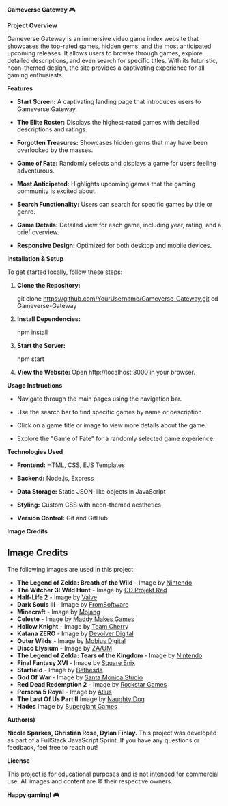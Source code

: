 **Gameverse Gateway 🎮**

**Project Overview**

Gameverse Gateway is an immersive video game index website that showcases the top-rated games, hidden gems, and the most anticipated upcoming releases. It allows users to browse through games, explore detailed descriptions, and even search for specific titles. With its futuristic, neon-themed design, the site provides a captivating experience for all gaming enthusiasts.

**Features**

- **Start Screen:** A captivating landing page that introduces users to Gameverse Gateway.

- **The Elite Roster:** Displays the highest-rated games with detailed descriptions and ratings.

- **Forgotten Treasures:** Showcases hidden gems that may have been overlooked by the masses.

- **Game of Fate:** Randomly selects and displays a game for users feeling adventurous.

- **Most Anticipated:** Highlights upcoming games that the gaming community is excited about.

- **Search Functionality:** Users can search for specific games by title or genre.

- **Game Details:** Detailed view for each game, including year, rating, and a brief overview.

- **Responsive Design:** Optimized for both desktop and mobile devices.

**Installation & Setup**

To get started locally, follow these steps:

1. **Clone the Repository:**

   git clone https://github.com/YourUsername/Gameverse-Gateway.git
   cd Gameverse-Gateway

2. **Install Dependencies:**

   npm install

3. **Start the Server:**

   npm start

4. **View the Website:**
Open http://localhost:3000 in your browser.

**Usage Instructions**

- Navigate through the main pages using the navigation bar.

- Use the search bar to find specific games by name or description.

- Click on a game title or image to view more details about the game.

- Explore the "Game of Fate" for a randomly selected game experience.

**Technologies Used**

- **Frontend:** HTML, CSS, EJS Templates

- **Backend:** Node.js, Express

- **Data Storage:** Static JSON-like objects in JavaScript

- **Styling:** Custom CSS with neon-themed aesthetics

- **Version Control:** Git and GitHub

**Image Credits**

## Image Credits

The following images are used in this project:

- **The Legend of Zelda: Breath of the Wild** - Image by [Nintendo](https://www.nintendo.com)
- **The Witcher 3: Wild Hunt** - Image by [CD Projekt Red](https://thewitcher.com)
- **Half-Life 2** - Image by [Valve](https://www.half-life2.com)
- **Dark Souls III** - Image by [FromSoftware](https://www.fromsoftware.jp)
- **Minecraft** - Image by [Mojang](https://www.minecraft.net)
- **Celeste** - Image by [Maddy Makes Games](https://www.celestegame.com)
- **Hollow Knight** - Image by [Team Cherry](https://www.hollowknight.com)
- **Katana ZERO** - Image by [Devolver Digital](https://www.devolverdigital.com)
- **Outer Wilds** - Image by [Mobius Digital](https://www.mobiusdigitalgames.com)
- **Disco Elysium** - Image by [ZA/UM](https://zaumstudio.com)
- **The Legend of Zelda: Tears of the Kingdom** - Image by [Nintendo](https://www.nintendo.com)
- **Final Fantasy XVI** - Image by [Square Enix](https://www.square-enix.com)
- **Starfield** - Image by [Bethesda](https://www.bethesda.net)
- **God Of War** - Image by [Santa Monica Studio](https://sms.playstation.com/)
- **Red Dead Redemption 2** - Image by [Rockstar Games](https://www.rockstargames.com/)
- **Persona 5 Royal** - Image by [Atlus](https://atlus.com/)
- **The Last Of Us Part II** Image by [Naughty Dog](https://www.naughtydog.com/)
- **Hades** Image by [Supergiant Games](https://www.supergiantgames.com/)

**Author(s)**

**Nicole Sparkes, Christian Rose, Dylan Finlay.**
This project was developed as part of a FullStack JavaScript Sprint. If you have any questions or feedback, feel free to reach out!

**License**

This project is for educational purposes and is not intended for commercial use. All images and content are © their respective owners.

**Happy gaming! 🎮**